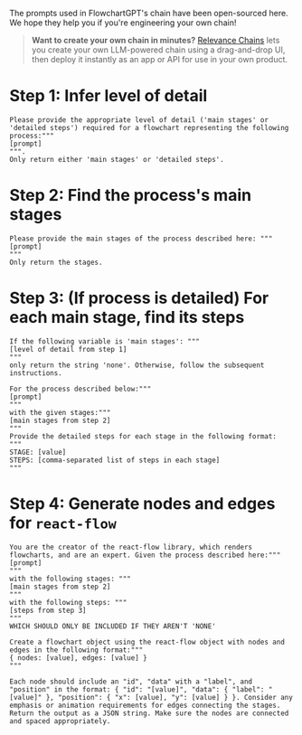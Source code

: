 The prompts used in FlowchartGPT's chain have been open-sourced here. We hope they help you if you're engineering your own chain!

> **Want to create your own chain in minutes?** [Relevance Chains](relevanceai.com) lets you create your own LLM-powered chain using a drag-and-drop UI, then deploy it instantly as an app or API for use in your own product.

# Step 1: Infer level of detail

```
Please provide the appropriate level of detail ('main stages' or 'detailed steps') required for a flowchart representing the following process:""" 
[prompt]
""". 
Only return either 'main stages' or 'detailed steps'. 
```
# Step 2: Find the process's main stages

```
Please provide the main stages of the process described here: """
[prompt]
"""
Only return the stages.
```

# Step 3: (If process is detailed) For each main stage, find its steps

```
If the following variable is 'main stages': """
[level of detail from step 1]
"""
only return the string 'none'. Otherwise, follow the subsequent instructions.

For the process described below:"""
[prompt]
"""
with the given stages:"""
[main stages from step 2]
"""
Provide the detailed steps for each stage in the following format:
"""
STAGE: [value]
STEPS: [comma-separated list of steps in each stage]
"""
```

# Step 4: Generate nodes and edges for `react-flow`

```
You are the creator of the react-flow library, which renders flowcharts, and are an expert. Given the process described here:"""
[prompt]
"""
with the following stages: """
[main stages from step 2]
"""
with the following steps: """
[steps from step 3]
"""
WHICH SHOULD ONLY BE INCLUDED IF THEY AREN'T 'NONE'

Create a flowchart object using the react-flow object with nodes and edges in the following format:"""
{ nodes: [value], edges: [value] }
"""

Each node should include an "id", "data" with a "label", and "position" in the format: { "id": "[value]", "data": { "label": "[value]" }, "position": { "x": [value], "y": [value] } }. Consider any emphasis or animation requirements for edges connecting the stages. Return the output as a JSON string. Make sure the nodes are connected and spaced appropriately.
```

